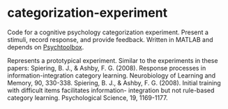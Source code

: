 categorization-experiment
=========================

Code for a cognitive psychology categorization experiment. Present a stimuli, record response, and provide feedback. Written in MATLAB and depends on [Psychtoolbox](http://psychtoolbox.org/HomePage).

Represents a prototypical experiment. Similar to the experiments in these papers:
Spiering, B. J., & Ashby, F. G. (2008). Response processes in information-integration category learning. Neurobiology of Learning and Memory, 90, 330-338.
Spiering, B. J., & Ashby, F. G. (2008). Initial training with difficult items facilitates information- integration but not rule-based category learning. Psychological Science, 19, 1169-1177.
